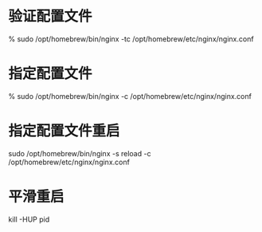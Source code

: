 # 验证配置文件

% sudo /opt/homebrew/bin/nginx -tc /opt/homebrew/etc/nginx/nginx.conf

# 指定配置文件

% sudo /opt/homebrew/bin/nginx -c /opt/homebrew/etc/nginx/nginx.conf

# 指定配置文件重启

sudo /opt/homebrew/bin/nginx -s reload -c /opt/homebrew/etc/nginx/nginx.conf

# 平滑重启

kill -HUP pid
